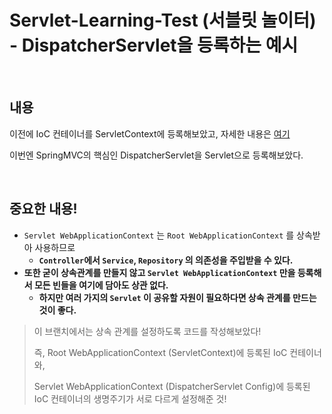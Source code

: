 # Servlet-Learning-Test (서블릿 놀이터) - DispatcherServlet을 등록하는 예시

<br>

## 내용
이전에 IoC 컨테이너를 ServletContext에 등록해보았고, 자세한 내용은 [여기](https://github.com/binghe819/servlet-learning-test/tree/listener-IoC-Container-HelloWorld)

이번엔 SpringMVC의 핵심인 DispatcherServlet을 Servlet으로 등록해보았다.

<br>

## 중요한 내용!
* `Servlet WebApplicationContext` 는 `Root WebApplicationContext` 를 상속받아 사용하므로
    *  **`Controller`에서  `Service`, `Repository` 의 의존성을 주입받을 수 있다.**
* **또한 굳이 상속관계를 만들지 않고 `Servlet WebApplicationContext` 만을 등록해서 모든 빈들을 여기에 담아도 상관 없다.**
    * **하지만 여러 가지의 `Servlet` 이 공유할 자원이 필요하다면 상속 관계를 만드는 것이 좋다.**

> 이 브랜치에서는 상속 관계를 설정하도록 코드를 작성해보았다!
> 
> 즉, Root WebApplicationContext (ServletContext)에 등록된 IoC 컨테이너와,
> 
> Servlet WebApplicationContext (DispatcherServlet Config)에 등록된 IoC 컨테이너의 생명주기가 서로 다르게 설정해준 것!
